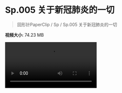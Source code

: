 # Sp.005 关于新冠肺炎的一切

> 回形针PaperClip / Sp / Sp.005 关于新冠肺炎的一切

**视频大小**: 74.23 MB

<div class="video"><video src="https://file.hsyhx.top/archive/PaperClip/Sp/005.mp4" controls preload>🤔 您的浏览器不支持 video 标签</video></div>
